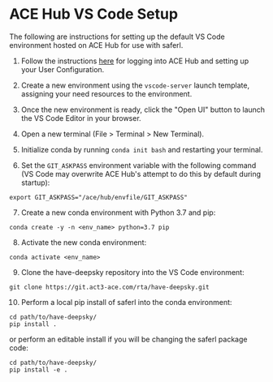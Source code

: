 # ACE Hub VS Code Setup

The following are instructions for setting up the default
VS Code environment hosted on ACE Hub for use with saferl.

1. Follow the instructions [here](acehub_quickstart.md) for logging
into ACE Hub and setting up your User Configuration. 
   
2. Create a new environment using the ```vscode-server``` launch
template, assigning your need resources to the environment.
   
3. Once the new environment is ready, click the "Open UI" button to
launch the VS Code Editor in your browser.
   
4. Open a new terminal (File > Terminal > New Terminal).

5. Initialize conda by running ```conda init bash``` and restarting
   your terminal.
   
6. Set the ```GIT_ASKPASS``` environment variable with the
following command (VS Code may overwrite ACE Hub's attempt to do
   this by default during startup):
   
```shell
export GIT_ASKPASS="/ace/hub/envfile/GIT_ASKPASS" 
```
   
7. Create a new conda environment with Python 3.7 and pip:

```shell
conda create -y -n <env_name> python=3.7 pip
```

8. Activate the new conda environment:

```shell
conda activate <env_name>
```

9. Clone the have-deepsky repository into the VS Code environment:

```shell
git clone https://git.act3-ace.com/rta/have-deepsky.git
```

10. Perform a local pip install of saferl into the conda environment:

```shell
cd path/to/have-deepsky/
pip install .
```

or perform an editable install if you will be changing the saferl
package code:

```shell
cd path/to/have-deepsky/
pip install -e .
```
